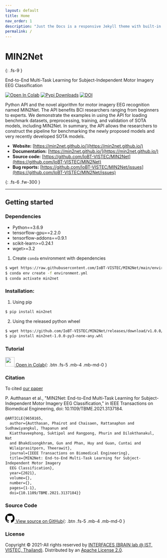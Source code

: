 ```yaml
---
layout: default
title: Home
nav_order: 1
description: "Just the Docs is a responsive Jekyll theme with built-in search that is easily customizable and hosted on GitHub Pages."
permalink: /
---
```


# MIN2Net
{: .fs-9 }

End-to-End Multi-Task Learning for Subject-Independent Motor Imagery EEG Classification

[![Open In Colab](https://colab.research.google.com/assets/colab-badge.svg)](https://colab.research.google.com/drive/1IE5J0Yn10ZIhWjSatQn_QWJWZblr6tZy?usp=sharing)
[![Pypi Downloads](https://img.shields.io/pypi/v/min2net?color=green&logo=pypi&logoColor=white)](https://pypi.org/project/min2net)
[![DOI](https://img.shields.io/badge/DOI-10.1109%2FTBME.2021.3137184-blue)](https://ieeexplore.ieee.org/document/9658165)

Python API and the novel algorithm for motor imagery EEG recognition named MIN2Net. The API benefits BCI researchers ranging from beginners to experts. We demonstrate the examples in using the API for loading benchmark datasets, preprocessing, training, and validation of SOTA models, including MIN2Net. In summary, the API allows the researchers to construct the pipeline for benchmarking the newly proposed models and very recently developed SOTA models.

- **Website:** [https://min2net.github.io/](https://min2net.github.io/)
- **Documentation:** [https://min2net.github.io/](https://min2net.github.io/)
- **Source code:** [https://github.com/IoBT-VISTEC/MIN2Net](https://github.com/IoBT-VISTEC/MIN2Net)
- **Bug reports:** [https://github.com/IoBT-VISTEC/MIN2Net/issues](https://github.com/IoBT-VISTEC/MIN2Net/issues)
  
<!-- <div class="code-example" markdown="1">
Stable
{: .label .label-green }

New release
{: .label .label-green }

DOI: 10.1109%2FTBME.2021.3137184
{: .label .label-blue .text-grey-lt-000}

</div> -->

{: .fs-6 .fw-300 }

<!-- [Get started now](#getting-started){: .btn .btn-primary .fs-5 .mb-4 .mb-md-0 .mr-2 } [View it on GitHub](https://github.com/IoBT-VISTEC//MIN2Net){: .btn .fs-5 .mb-4 .mb-md-0 } -->

---


## Getting started

### Dependencies

- Python==3.6.9
- tensorflow-gpu==2.2.0
- tensorflow-addons==0.9.1
- scikit-learn>=0.24.1
- wget>=3.2

1. Create `conda`  environment with dependencies
```bash
$ wget https://raw.githubusercontent.com/IoBT-VISTEC/MIN2Net/main/environment.yml
$ conda env create -f environment.yml
$ conda activate min2net
```

### Installation:

1. Using pip

  ```bash
  $ pip install min2net
  ```
2. Using the released python wheel

  ```bash
  $ wget https://github.com/IoBT-VISTEC/MIN2Net/releases/download/v1.0.0/min2net-1.0.0-py3-none-any.whl
  $ pip install min2net-1.0.0-py3-none-any.whl
  ```

### Tutorial

[<img src="./assets/images/colab_favicon.ico" width="30" height="30"> Open in Colab](https://colab.research.google.com/drive/1IE5J0Yn10ZIhWjSatQn_QWJWZblr6tZy?usp=sharing){: .btn .fs-5 .mb-4 .mb-md-0 }

### Citation

To cited [our paper](https://ieeexplore.ieee.org/document/9658165)

P. Autthasan et al., "MIN2Net: End-to-End Multi-Task Learning for Subject-Independent Motor Imagery EEG Classification," in IEEE Transactions on Biomedical Engineering, doi: 10.1109/TBME.2021.3137184.

```
@ARTICLE{9658165,
  author={Autthasan, Phairot and Chaisaen, Rattanaphon and Sudhawiyangkul, Thapanun and 
  Kiatthaveephong, Suktipol and Rangpong, Phurin and Dilokthanakul, Nat 
  and Bhakdisongkhram, Gun and Phan, Huy and Guan, Cuntai and 
  Wilaiprasitporn, Theerawit},
  journal={IEEE Transactions on Biomedical Engineering}, 
  title={MIN2Net: End-to-End Multi-Task Learning for Subject-Independent Motor Imagery 
  EEG Classification}, 
  year={2021},
  volume={},
  number={},
  pages={1-1},
  doi={10.1109/TBME.2021.3137184}}
```

### Source Code 

<!-- View our Code on [<img src="./assets/images/github.png" width="20" height="20">](https://github.com/IoBT-VISTEC/MIN2Net) -->

[<img src="./assets/images/github.png" width="30" height="30"> View source on GitHub](https://github.com/IoBT-VISTEC/MIN2Net){: .btn .fs-5 .mb-4 .mb-md-0 } 

### License
Copyright &copy; 2021-All rights reserved by [INTERFACES (BRAIN lab @ IST, VISTEC, Thailand)](https://www.facebook.com/interfaces.brainvistec).
Distributed by an [Apache License 2.0](https://github.com/IoBT-VISTEC/MIN2Net/blob/main/LICENSE).
